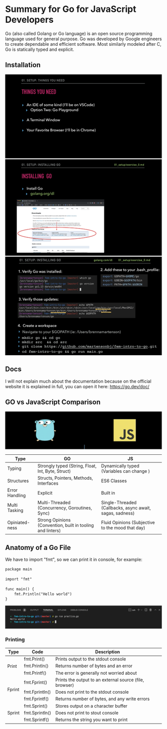 # Summary for Go for JavaScript Developers
Go (also called Golang or Go language) is an open source programming language used for general purpose. Go was developed by Google engineers to create dependable and efficient software. Most similarly modeled after C, Go is statically typed and explicit.


## Installation
![Alt text](./images/installation-1.png "Title")
![Alt text](./images/installation-2.png "Title")
![Alt text](./images/installation-3.png "Title")

## Docs
I will not explain much about the documentation because on the official website it is explained in full, you can open it here: https://go.dev/doc/

## GO vs JavaScript Comparison
![Alt text](./images/go-vs-js.png "Title")

<table>
    <thead>
        <tr>
            <th>Type</th>
            <th>GO</th>
            <th>JS</th>
        </tr>
    </thead>
    <tbody>
        <tr>
            <td>Typing</td>
            <td>Strongly typed (String, Float, Int, Byte, Struct)</td>
            <td>Dynamically typed (Variables can change )</td>
        </tr>
        <tr>
            <td>Structures</td>
            <td>Structs, Pointers, Methods, Interfaces</td>
            <td>ES6 Classes</td>
        </tr>
        <tr>
            <td>Error Handling</td>
            <td>Explicit</td>
            <td>Built in</td>
        </tr>
        <tr>
            <td>Multi Tasking</td>
            <td>Multi-Threaded (Concurrency, Goroutines, Sync)</td>
            <td>Single-Threaded (Callbacks, async await, sagas, sadness)</td>
        </tr>
        <tr>
            <td>Opiniated-ness</td>
            <td>Strong Opinions (Convention, built in tooling and linters)</td>
            <td>Fluid Opinions (Subjective to the mood that day)</td>
        </tr>
    </tbody>
</table>

## Anatomy of a Go File
We have to import "fmt", so we can print it in console, for example:
```
package main

import "fmt"

func main() {
    fmt.Println("Hello world")
}
```

![Alt text](./images/printing-example.png "Title")

### Printing

<table>
    <thead>
        <tr>
            <th>Type</th>
            <th>Code</th>
            <th>Description</th>
        </tr>
    </thead>
    <tbody>
        <tr>
            <td rowspan="4">Print</td>
        </tr>
        <tr>
            <td>fmt.Print()</td>
            <td>Prints output to the stdout console</td>
        </tr>
        <tr>
            <td>fmt.Println()</td>
            <td>Returns number of bytes and an error</td>
        </tr>
        <tr>
            <td>fmt.Printf()</td>
            <td>The error is generally not worried about</td>
        </tr>
        <tr>
            <td rowspan="4">Fprint</td>
        </tr>
        <tr>
            <td>fmt.Fprint()</td>
            <td>Prints the output to an external source (file, browser)</td>
        </tr>
        <tr>
            <td>fmt.Fprintln()</td>
            <td>Does not print to the stdout console</td>
        </tr>
        <tr>
            <td>fmt.Fprintf()</td>
            <td>Returns number of bytes, and any write errors</td>
        </tr>
        <tr>
            <td rowspan="4">Sprint</td>
        </tr>
        <tr>
            <td>fmt.Sprint()</td>
            <td>Stores output on a character buffer</td>
        </tr>
        <tr>
            <td>fmt.Sprintln()</td>
            <td>Does not print to stout console</td>
        </tr>
        <tr>
            <td>fmt.Sprintf()</td>
            <td>Returns the string you want to print</td>
        </tr>
    </tbody>
</table>